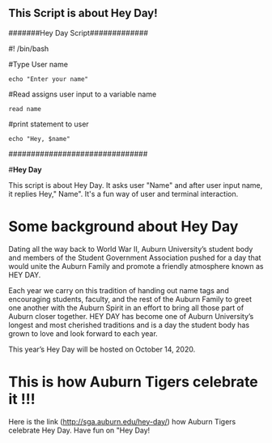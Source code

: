 

## This Script is about Hey Day!
#######Hey Day Script#############

#! /bin/bash

#Type User name

`echo "Enter your name"`

#Read assigns user input to a variable name

`read name` 

#print statement to user

`echo "Hey, $name"`

###############################

#**Hey Day**  

This script is about Hey Day. It asks user "Name" and after user input name, it replies Hey," Name". It's a fun way of user and terminal interaction. 

# Some background about Hey Day
Dating all the way back to World War II, Auburn University’s student body and members of the Student Government Association pushed for a day that would unite the Auburn Family and promote a friendly atmosphere known as HEY DAY.

Each year we carry on this tradition of handing out name tags and encouraging students, faculty, and the rest of the Auburn Family to greet one another with the Auburn Spirit in an effort to bring all those part of Auburn closer together. HEY DAY has become one of Auburn University’s longest and most cherished traditions and is a day the student body has grown to love and look forward to each year.

This year’s Hey Day will be hosted on October 14, 2020.

# This is how Auburn Tigers celebrate it !!!
Here is the link (http://sga.auburn.edu/hey-day/) how Auburn Tigers celebrate Hey Day.
Have fun on "Hey Day!

